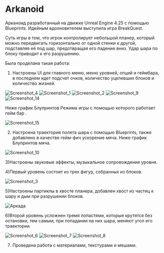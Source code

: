 # Arkanoid


Арканоид разработанный на движке Unreal Engine 4.25 c помощью Blueprints. Идейным вдохновителем выступила игра BreakQuest.

Суть игры в том, что игрок контролирует небольшой планер, который можно передвигать горизонтально от одной стенки к другой, подставляя её под шар, предотвращая его падение вниз. Удар шара по блоку приводит к его разрушению.

Была проделана такая работа:

1) Настроены UI для главного меню, меню уровней, опций и геймбара, в последнем идет подсчет очков, количество уцелевших блоков и количество жизней.

 ![Screenshot_4](https://user-images.githubusercontent.com/65093579/88804743-061cea00-d1b7-11ea-85af-0727579c0bb6.png)
 ![Screenshot_1](https://user-images.githubusercontent.com/65093579/88804787-1339d900-d1b7-11ea-84c2-078666d5f91f.png)
![Screenshot_2](https://user-images.githubusercontent.com/65093579/88804792-15039c80-d1b7-11ea-8e11-12fc4102dd0b.png)
![Screenshot_9](https://user-images.githubusercontent.com/65093579/88804799-1765f680-d1b7-11ea-9790-c6351158a504.png)
![Screenshot_14](https://user-images.githubusercontent.com/65093579/88804812-1a60e700-d1b7-11ea-942f-c2ebce5436e6.png)
 
Ниже график Блупринтов Режима игры с помощью которого работает гейм бар .
 
![Screenshot_15](https://user-images.githubusercontent.com/65093579/88804874-2fd61100-d1b7-11ea-81b9-71c9d7deb9fc.png)

2) Настроена траектория полета шара с помощью Blueprints, также добавлено в качестве гейм-фич ускорение мяча. Ниже график Блупринтов мяча.

![Screenshot_10](https://user-images.githubusercontent.com/65093579/88804946-42e8e100-d1b7-11ea-9d12-a4081fd0fe92.png)
 
3)Настроены звуковые эффекты, музыкальное сопровождение уровня.

4)Первый уровень состоит из трех фигур, собранных из блоков.

![Screenshot_3](https://user-images.githubusercontent.com/65093579/88804987-4ed4a300-d1b7-11ea-9938-910bee587829.png)
 
5)Настроены партиклы в хвосте планера, добавлен хвост из частиц к шару и дым при разрушении блоков.

![Аркада](https://user-images.githubusercontent.com/65093579/88805049-5ac06500-d1b7-11ea-8922-b285624735a8.jpg)
 
6)Второй уровень усложнен тремя лопастями, которые крутятся без остановки, тем самым, при попадании на них шара, меняют угол его траектории.
 
![Screenshot_6](https://user-images.githubusercontent.com/65093579/88805128-71ff5280-d1b7-11ea-8581-e1953a66b408.png)
![Screenshot_7](https://user-images.githubusercontent.com/65093579/88805131-71ff5280-d1b7-11ea-8b12-2c25e6225c66.png)
![Screenshot_8](https://user-images.githubusercontent.com/65093579/88805126-70ce2580-d1b7-11ea-8a1f-0a6ed6057414.png)
 
7) Проведена работа с материалами, текстурами  и мешами.
